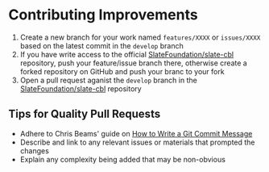 # Contributing Improvements

1. Create a new branch for your work named `features/XXXX` or `issues/XXXX` based on the latest commit in the `develop` branch
2. If you have write access to the official [SlateFoundation/slate-cbl](https://github.com/SlateFoundation/slate-cbl) repository, push your feature/issue branch there, otherwise create a forked repository on GitHub and push your branc to your fork
3. Open a pull request aganist the `develop` branch in the [SlateFoundation/slate-cbl](https://github.com/SlateFoundation/slate-cbl) repository

## Tips for Quality Pull Requests

- Adhere to Chris Beams' guide on [How to Write a Git Commit Message](http://chris.beams.io/posts/git-commit/)
- Describe and link to any relevant issues or materials that prompted the changes
- Explain any complexity being added that may be non-obvious
